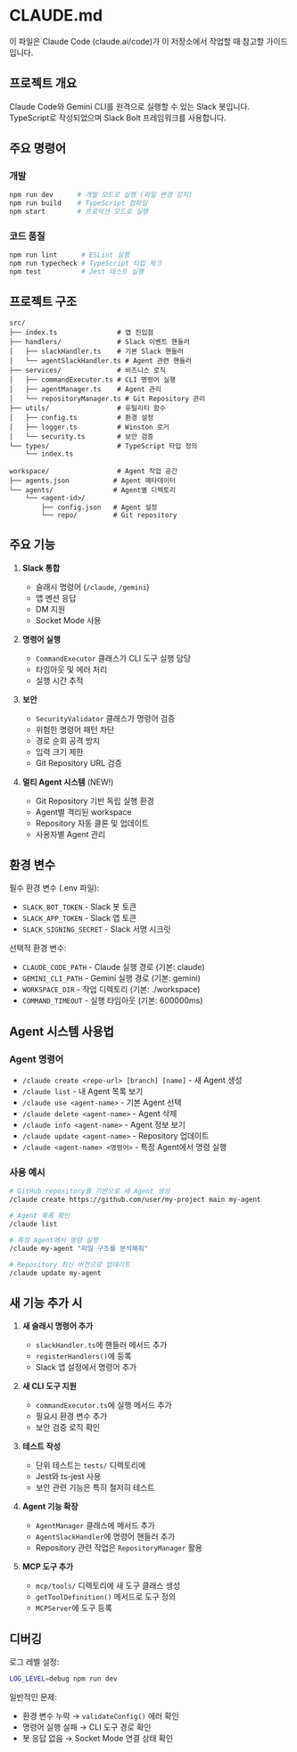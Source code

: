 # CLAUDE.md

이 파일은 Claude Code (claude.ai/code)가 이 저장소에서 작업할 때 참고할 가이드입니다.

## 프로젝트 개요

Claude Code와 Gemini CLI를 원격으로 실행할 수 있는 Slack 봇입니다. TypeScript로 작성되었으며 Slack Bolt 프레임워크를 사용합니다.

## 주요 명령어

### 개발
```bash
npm run dev      # 개발 모드로 실행 (파일 변경 감지)
npm run build    # TypeScript 컴파일
npm start        # 프로덕션 모드로 실행
```

### 코드 품질
```bash
npm run lint      # ESLint 실행
npm run typecheck # TypeScript 타입 체크
npm test          # Jest 테스트 실행
```

## 프로젝트 구조

```
src/
├── index.ts               # 앱 진입점
├── handlers/              # Slack 이벤트 핸들러
│   ├── slackHandler.ts    # 기본 Slack 핸들러
│   └── agentSlackHandler.ts # Agent 관련 핸들러
├── services/              # 비즈니스 로직
│   ├── commandExecutor.ts # CLI 명령어 실행
│   ├── agentManager.ts    # Agent 관리
│   └── repositoryManager.ts # Git Repository 관리
├── utils/                 # 유틸리티 함수
│   ├── config.ts          # 환경 설정
│   ├── logger.ts          # Winston 로거
│   └── security.ts        # 보안 검증
└── types/                 # TypeScript 타입 정의
    └── index.ts

workspace/                 # Agent 작업 공간
├── agents.json           # Agent 메타데이터
└── agents/               # Agent별 디렉토리
    └── <agent-id>/
        ├── config.json   # Agent 설정
        └── repo/         # Git repository
```

## 주요 기능

1. **Slack 통합**
   - 슬래시 명령어 (`/claude`, `/gemini`)
   - 앱 멘션 응답
   - DM 지원
   - Socket Mode 사용

2. **명령어 실행**
   - `CommandExecutor` 클래스가 CLI 도구 실행 담당
   - 타임아웃 및 에러 처리
   - 실행 시간 추적

3. **보안**
   - `SecurityValidator` 클래스가 명령어 검증
   - 위험한 명령어 패턴 차단
   - 경로 순회 공격 방지
   - 입력 크기 제한
   - Git Repository URL 검증

4. **멀티 Agent 시스템** (NEW!)
   - Git Repository 기반 독립 실행 환경
   - Agent별 격리된 workspace
   - Repository 자동 클론 및 업데이트
   - 사용자별 Agent 관리

## 환경 변수

필수 환경 변수 (.env 파일):
- `SLACK_BOT_TOKEN` - Slack 봇 토큰
- `SLACK_APP_TOKEN` - Slack 앱 토큰
- `SLACK_SIGNING_SECRET` - Slack 서명 시크릿

선택적 환경 변수:
- `CLAUDE_CODE_PATH` - Claude 실행 경로 (기본: claude)
- `GEMINI_CLI_PATH` - Gemini 실행 경로 (기본: gemini)
- `WORKSPACE_DIR` - 작업 디렉토리 (기본: ./workspace)
- `COMMAND_TIMEOUT` - 실행 타임아웃 (기본: 600000ms)

## Agent 시스템 사용법

### Agent 명령어
- `/claude create <repo-url> [branch] [name]` - 새 Agent 생성
- `/claude list` - 내 Agent 목록 보기
- `/claude use <agent-name>` - 기본 Agent 선택
- `/claude delete <agent-name>` - Agent 삭제
- `/claude info <agent-name>` - Agent 정보 보기
- `/claude update <agent-name>` - Repository 업데이트
- `/claude <agent-name> <명령어>` - 특정 Agent에서 명령 실행

### 사용 예시
```bash
# GitHub repository를 기반으로 새 Agent 생성
/claude create https://github.com/user/my-project main my-agent

# Agent 목록 확인
/claude list

# 특정 Agent에서 명령 실행
/claude my-agent "파일 구조를 분석해줘"

# Repository 최신 버전으로 업데이트
/claude update my-agent
```

## 새 기능 추가 시

1. **새 슬래시 명령어 추가**
   - `slackHandler.ts`에 핸들러 메서드 추가
   - `registerHandlers()`에 등록
   - Slack 앱 설정에서 명령어 추가

2. **새 CLI 도구 지원**
   - `commandExecutor.ts`에 실행 메서드 추가
   - 필요시 환경 변수 추가
   - 보안 검증 로직 확인

3. **테스트 작성**
   - 단위 테스트는 `tests/` 디렉토리에
   - Jest와 ts-jest 사용
   - 보안 관련 기능은 특히 철저히 테스트

4. **Agent 기능 확장**
   - `AgentManager` 클래스에 메서드 추가
   - `AgentSlackHandler`에 명령어 핸들러 추가
   - Repository 관련 작업은 `RepositoryManager` 활용

5. **MCP 도구 추가**
   - `mcp/tools/` 디렉토리에 새 도구 클래스 생성
   - `getToolDefinition()` 메서드로 도구 정의
   - `MCPServer`에 도구 등록

## 디버깅

로그 레벨 설정:
```bash
LOG_LEVEL=debug npm run dev
```

일반적인 문제:
- 환경 변수 누락 → `validateConfig()` 에러 확인
- 명령어 실행 실패 → CLI 도구 경로 확인
- 봇 응답 없음 → Socket Mode 연결 상태 확인